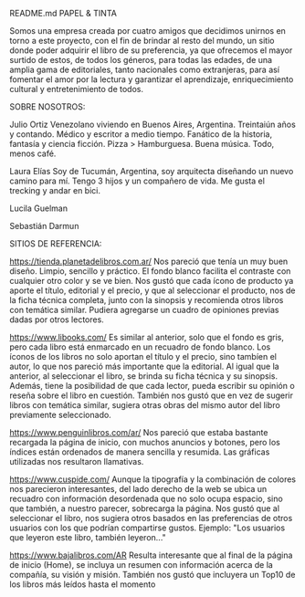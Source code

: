 README.md
PAPEL & TINTA

Somos una empresa creada por cuatro amigos que decidimos unirnos en torno a este proyecto, con el fin de brindar al resto del mundo, un sitio donde poder adquirir el libro de su preferencia, ya que ofrecemos el mayor surtido de estos, de todos los géneros, para todas las edades, de una amplia gama de editoriales, tanto nacionales como extranjeras, para así fomentar el amor por la lectura y garantizar el aprendizaje, enriquecimiento cultural y entretenimiento de todos.

SOBRE NOSOTROS:

Julio Ortiz Venezolano viviendo en Buenos Aires, Argentina. Treintaiún años y contando. Médico y escritor a medio tiempo. Fanático de la historia, fantasía y ciencia ficción. Pizza > Hamburguesa. Buena música. Todo, menos café.

Laura Elías Soy de Tucumán, Argentina, soy arquitecta diseñando un nuevo camino para mí. Tengo 3 hijos y un compañero de vida. Me gusta el trecking y andar en bici.

Lucila Guelman

Sebastián Darmun

SITIOS DE REFERENCIA:

https://tienda.planetadelibros.com.ar/ Nos pareció que tenía un muy buen diseño. Limpio, sencillo y práctico. El fondo blanco facilita el contraste con cualquier otro color y se ve bien. Nos gustó que cada ícono de producto ya aporte el título, editorial y el precio, y que al seleccionar el producto, nos de la ficha técnica completa, junto con la sinopsis y recomienda otros libros con temática similar. Pudiera agregarse un cuadro de opiniones previas dadas por otros lectores.

https://www.libooks.com/ Es similar al anterior, solo que el fondo es gris, pero cada libro está enmarcado en un recuadro de fondo blanco. Los íconos de los libros no solo aportan el título y el precio, sino tambíen el autor, lo que nos pareció más importante que la editorial. Al igual que la anterior, al seleccionar el libro, se brinda su ficha técnica y su sinopsis. Además, tiene la posibilidad de que cada lector, pueda escribir su opinión o reseña sobre el libro en cuestión. También nos gustó que en vez de sugerir libros con temática similar, sugiera otras obras del mismo autor del libro previamente seleccionado.

https://www.penguinlibros.com/ar/ Nos pareció que estaba bastante recargada la página de inicio, con muchos anuncios y botones, pero los índices están ordenados de manera sencilla y resumida. Las gráficas utilizadas nos resultaron llamativas.

https://www.cuspide.com/ Aunque la tipografía y la combinación de colores nos parecieron interesantes, del lado derecho de la web se ubica un recuadro con información desordenada que no solo ocupa espacio, sino que también, a nuestro parecer, sobrecarga la página. Nos gustó que al seleccionar el libro, nos sugiera otros basados en las preferencias de otros usuarios con los que podrían compartirse gustos. Ejemplo: "Los usuarios que leyeron este libro, también leyeron..."

https://www.bajalibros.com/AR Resulta interesante que al final de la página de inicio (Home), se incluya un resumen con información acerca de la compañía, su visión y misión. También nos gustó que incluyera un Top10 de los libros más leídos hasta el momento
